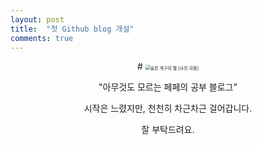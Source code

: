 ```yaml
---
layout: post
title:  "첫 Github blog 개설"
comments: true
---
```


<!DOCTYPE html>
<html>
<head>
<meta charset="UTF-8">
<title>하나하나 가꿔나가기</title>
</head>
<body>
<div align="center">
# <img src="https://blog.kakaocdn.net/dn/cydsAr/btqS6XJ0i61/Tn5DukyLcwbqQofzmCpLSk/img.jpg" alt="슬픈 개구리 짤 [사진 모음]" style="zoom:50%;" />

"아무것도 모르는 페페의 공부 블로그"	

시작은 느렸지만, 천천히 차근차근 걸어갑니다.

잘 부탁드려요.
</div>
</body>
</html>
